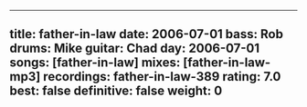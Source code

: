 
---
title: father-in-law
date: 2006-07-01
bass:	Rob
drums:	Mike
guitar:	Chad
day: 2006-07-01
songs: [father-in-law]
mixes: [father-in-law-mp3]
recordings: father-in-law-389
rating: 7.0
best: false
definitive: false
weight: 0
---
